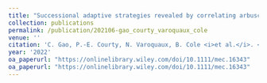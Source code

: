 ```yaml
---
title: "Successional adaptive strategies revealed by correlating arbuscular mycorrhizal fungal abundance with host plant gene expression"
collection: publications
permalink: /publication/202106-gao_courty_varoquaux_cole
venue: ''
citation: 'C. Gao, P.-E. Courty, N. Varoquaux, B. Cole <i>et al.</i>. <b>Successional adaptive strategies revealed by correlating arbuscular mycorrhizal fungal abundance with host plant gene expression</b>, <i></i> January 2022'
year: '2022'
oa_paperurl: "https://onlinelibrary.wiley.com/doi/10.1111/mec.16343"
oa_paperurl: "https://onlinelibrary.wiley.com/doi/10.1111/mec.16343"
---
```

